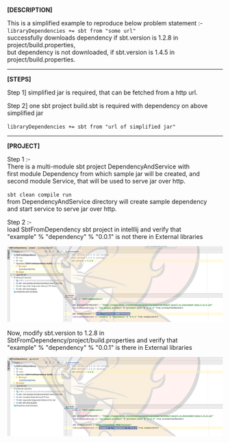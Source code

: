 **[DESCRIPTION]**   

This is a simplified example to reproduce below problem statement :-   
`libraryDependencies += sbt from "some url"`   
successfully downloads dependency if sbt.version is 1.2.8 in project/build.properties,   
but dependency is not downloaded, if sbt.version is 1.4.5 in project/build.properties.   

---

**[STEPS]**   

Step 1] simplified jar is required, that can be fetched from a http url.   

Step 2] one sbt project build.sbt is required with dependency on above simplified jar   

`libraryDependencies += sbt from "url of simplified jar"`

---

**[PROJECT]**   

Step 1 :-   
There is a multi-module sbt project DependencyAndService with   
first module Dependency from which sample jar will be created, and   
second module Service, that will be used to serve jar over http.

`sbt clean compile run`  
from DependencyAndService directory will create sample dependency   
and start service to serve jar over http.



Step 2 :-   
load SbtFromDependency sbt project in intelllij and verify that   
"example" % "dependency" % "0.0.1" is not there in External libraries

![img.png](sbt_1_4_5.png)   

Now, modify sbt.version to 1.2.8 in SbtFromDependency/project/build.properties and verify that   
"example" % "dependency" % "0.0.1" is there in External libraries

![img.png](img.png)




